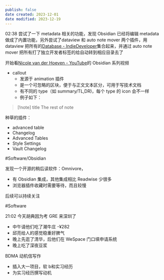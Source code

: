 ```yaml
---
publish: false
date created: 2023-12-01
date modified: 2023-12-19
---
```

02:38
尝试了一下 metadata 相关的功能，发现 Obsidian 已经将编辑 metadata 做成了内置功能，另外尝试了dataview 和 auto note mover 两个插件，用 dataview 把所有的[Database - IndieDeveloper](../../z-Inbox/Database%20-%20IndieDeveloper.md)集合起来，并通过 auto note mover 把所有打了独立开发者标签的给自动转到相应目录去了

开始看[Nicole van der Hoeven - YouTube](https://www.youtube.com/@nicolevdh/search?query=callout)的 Obsidian 系列视频
+ callout
	+ 发源于 animation 插件
	+ 是一个可忽略的区块，便于与正文文本区分，可用于写技术文档
	+ 有不同的 type（如 summary/TL,DR)，每个 type 的 icon 会不一样
	+ 例子如下：

>[!note] title
>The rest of note

种草的插件：
+ advanced table
+ Changelog
+ Advanced Tables
+ Style Settings
+ Vault Changelog

#Software/Obsidian 

发现一个开源的稍后读软件：Omnivore，
+ 有 Obsidian 集成，其他集成相比 Readwise 少很多
+ 浏览器插件收藏时需要等待，而且较慢

后续可以持续关注

#Software 

21:02
今天胡典因为考 GRE 来深圳了
+ 中午请他们吃了潮牛庄 -¥282
+ 邱亮给人的感觉稳重好脾气
+ 晚上先逛了清华，后他们在 WeSpace 门口填申请系统
+ 晚上吃了深夜豆浆

BDMA 动机信写作
+ 插入大一项目，软 b和实习经历
+ 为实习经历撰写动机


